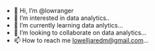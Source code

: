 - 👋 Hi, I’m @lowranger
- 👀 I’m interested in data analytics..
- 🌱 I’m currently learning data anlytics...
- 💞️ I’m looking to collaborate on data analytics...
- 📫 How to reach me lowelljaredm@gmail.com...

<!---
lowranger/lowranger is a ✨ special ✨ repository because its `README.md` (this file) appears on your GitHub profile.
You can click the Preview link to take a look at your changes.
--->
